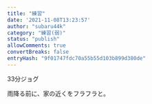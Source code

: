 ```yaml
---
title: "練習"
date: '2021-11-08T13:23:57'
author: "subaru44k"
category: "練習(弱)"
status: "publish"
allowComments: true
convertBreaks: false
entryHash: "9f01747fdc70a55b55d103b899d380de"
---
```

33分ジョグ

雨降る前に、家の近くをフラフラと。
